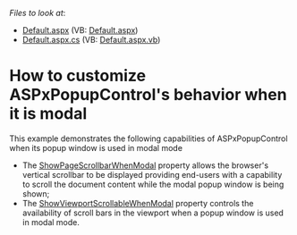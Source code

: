 <!-- default file list -->
*Files to look at*:

* [Default.aspx](./CS/Default.aspx) (VB: [Default.aspx](./VB/Default.aspx))
* [Default.aspx.cs](./CS/Default.aspx.cs) (VB: [Default.aspx.vb](./VB/Default.aspx.vb))
<!-- default file list end -->
# How to customize ASPxPopupControl's behavior when it is modal


This example demonstrates the following capabilities of ASPxPopupControl when its popup window is used in modal mode

* The <a href="http://documentation.devexpress.com/#AspNet/DevExpressWebASPxPopupControlASPxPopupControl_ShowPageScrollbarWhenModaltopic"><u>ShowPageScrollbarWhenModal</u></a> property allows the browser's vertical scrollbar to be displayed providing end-users with a capability to scroll the document content while the modal popup window is being shown;
* The <a href="http://help.devexpress.com/#AspNet/DevExpressWebASPxPopupControl_ShowViewportScrollbarWhenModaltopic">ShowViewportScrollableWhenModal</a> property controls the availability of scroll bars in the viewport when a popup window is used in modal mode.

<br/>



